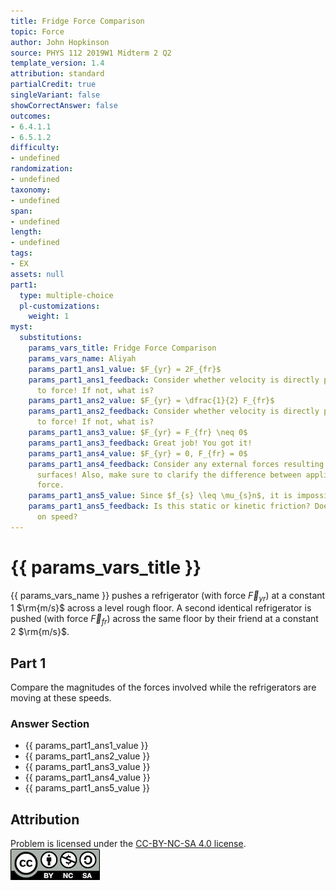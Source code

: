 ```yaml
---
title: Fridge Force Comparison
topic: Force
author: John Hopkinson
source: PHYS 112 2019W1 Midterm 2 Q2
template_version: 1.4
attribution: standard
partialCredit: true
singleVariant: false
showCorrectAnswer: false
outcomes:
- 6.4.1.1
- 6.5.1.2
difficulty:
- undefined
randomization:
- undefined
taxonomy:
- undefined
span:
- undefined
length:
- undefined
tags:
- EX
assets: null
part1:
  type: multiple-choice
  pl-customizations:
    weight: 1
myst:
  substitutions:
    params_vars_title: Fridge Force Comparison
    params_vars_name: Aliyah
    params_part1_ans1_value: $F_{yr} = 2F_{fr}$
    params_part1_ans1_feedback: Consider whether velocity is directly proportional
      to force! If not, what is?
    params_part1_ans2_value: $F_{yr} = \dfrac{1}{2} F_{fr}$
    params_part1_ans2_feedback: Consider whether velocity is directly proportional
      to force! If not, what is?
    params_part1_ans3_value: $F_{yr} = F_{fr} \neq 0$
    params_part1_ans3_feedback: Great job! You got it!
    params_part1_ans4_value: $F_{yr} = 0, F_{fr} = 0$
    params_part1_ans4_feedback: Consider any external forces resulting from rough
      surfaces! Also, make sure to clarify the difference between applied and net
      force.
    params_part1_ans5_value: Since $f_{s} \leq \mu_{s}n$, it is impossible to tell
    params_part1_ans5_feedback: Is this static or kinetic friction? Does it depend
      on speed?
---
```

# {{ params_vars_title }}
{{ params_vars_name }} pushes a refrigerator (with force $\vec{F}_{yr}$) at a constant 1 $\rm{m/s}$ across a level rough floor. A second identical refrigerator is pushed (with force $\vec{F}_{fr}$) across the same floor by their friend at a constant 2 $\rm{m/s}$.

## Part 1

Compare the magnitudes of the forces involved while the refrigerators are moving at these speeds.

### Answer Section

- {{ params_part1_ans1_value }}
- {{ params_part1_ans2_value }}
- {{ params_part1_ans3_value }}
- {{ params_part1_ans4_value }}
- {{ params_part1_ans5_value }}

## Attribution

Problem is licensed under the [CC-BY-NC-SA 4.0 license](https://creativecommons.org/licenses/by-nc-sa/4.0/).<br> ![The Creative Commons 4.0 license requiring attribution-BY, non-commercial-NC, and share-alike-SA license.](https://raw.githubusercontent.com/firasm/bits/master/by-nc-sa.png)